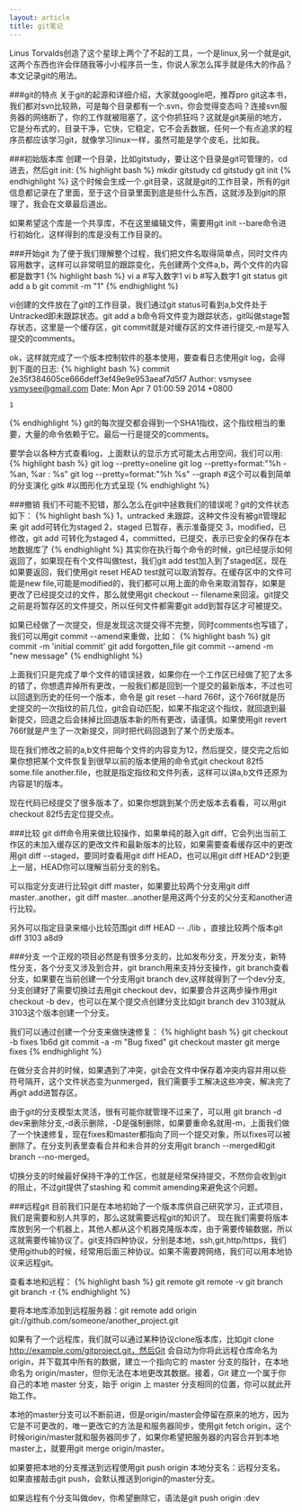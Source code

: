 ```yaml
---
layout: article
title: git笔记
---
```


Linus Torvalds创造了这个星球上两个了不起的工具，一个是linux,另一个就是git,这两个东西也许会伴随我等小小程序员一生，你说人家怎么挥手就是伟大的作品？本文记录git的用法。

###git的特点
关于git的起源和详细介绍，大家就google吧，推荐pro git这本书，我们都对svn比较熟，可是每个目录都有一个.svn，你会觉得变态吗？连接svn服务器的网络断了，你的工作就被阻塞了，这个你抓狂吗？这就是git美丽的地方，它是分布式的，目录干净，它快，它稳定，它不会丢数据，任何一个有点追求的程序员都应该学习git，就像学习linux一样，虽然可能是学个皮毛，比如我。

###初始版本库
创建一个目录，比如gitstudy，要让这个目录是git可管理的，cd进去，然后git init:
{% highlight bash %}
mkdir gitstudy
cd gitstudy
git init
{% endhighlight %}
这个时候会生成一个.git目录，这就是git的工作目录，所有的git信息都记录在了里面，至于这个目录里面到底是些什么东西，这就涉及到git的原理了，我会在文章最后道出。

如果希望这个库是一个共享库，不在这里编辑文件，需要用git init --bare命令进行初始化，这样得到的库是没有工作目录的。

###开始git
为了便于我们理解整个过程，我们把文件名取得简单点，同时文件内容用数字，这样可以非常明显的跟踪变化，先创建两个文件a,b，两个文件的内容都是数字1
{% highlight bash %}
vi a #写入数字1
vi b #写入数字1
git status
git add a b
git commit -m "1"
{% endhighlight %}

vi创建的文件放在了git的工作目录，我们通过git status可看到a,b文件处于Untracked即未跟踪状态。git add a b命令将文件变为跟踪状态，git叫做stage暂存状态，这里是一个缓存区，git commit就是对缓存区的文件进行提交,-m是写入提交的comments。

ok，这样就完成了一个版本控制软件的基本使用，要查看日志使用git log，会得到下面的日志:
{% highlight bash %}
commit 2e35f384605ce666deff3ef49e9e953aeaf7d5f7
Author: vsmysee <vsmysee@gmail.com>
Date:   Mon Apr 7 01:00:59 2014 +0800

    1
{% endhighlight %}
git的每次提交都会得到一个SHA1指纹，这个指纹相当的重要，大量的命令依赖于它。最后一行是提交的comments。

要学会以各种方式查看log，上面默认的显示方式可能太占用空间，我们可以用:
{% highlight bash %}
git log --pretty=oneline
git log --pretty=format:"%h - %an, %ar : %s"
git log --pretty=format:"%h %s" --graph #这个可以看到简单的分支演化
gitk #以图形化方式呈现
{% endhighlight %}

###撤销
我们不可能不犯错，那么怎么在git中拯救我们的错误呢？git的文件状态如下：
{% highlight bash %}
1，untracked 未跟踪，这种文件没有被git管理起来 git add可转化为staged
2，staged 已暂存，表示准备提交
3，modified，已修改，git add 可转化为staged
4，committed，已提交，表示已安全的保存在本地数据库了
{% endhighlight %}
其实你在执行每个命令的时候，git已经提示如何返回了，如果现在有个文件叫做test，我们git add test加入到了staged区，现在如果要返回，我们使用git reset HEAD test就可以取消暂存。在缓存区中的文件可能是new file,可能是modified的，我们都可以用上面的命令来取消暂存，如果是更改了已经提交过的文件，那么就使用git checkout -- filename来回滚。git提交之前是将暂存区的文件提交，所以任何文件都需要git add到暂存区才可被提交。

如果已经做了一次提交，但是发现这次提交得不完整，同时comments也写错了，我们可以用git commit --amend来重做，比如：
{% highlight bash %}
git commit -m 'initial commit'
git add forgotten_file
git commit --amend -m "new message"
{% endhighlight %}

上面我们只是完成了单个文件的错误拯救，如果你在一个工作区已经做了犯了太多的错了，你想遗弃掉所有更改，一般我们都是回到一个提交的最新版本，不过也可以回退到历史的任何一个版本，命令是 git reset --hard 766f，这个766f就是历史提交的一次指纹的前几位，git会自动匹配，如果不指定这个指纹，就回退到最新提交，回退之后会抹掉比回退版本新的所有更改，请谨慎。如果使用git revert 766f就是产生了一次新提交，同时把代码回退到了某个历史版本。

现在我们修改之前的a,b文件把每个文件的内容变为12，然后提交，提交完之后如果你想把某个文件恢复到很早以前的版本使用的命令式git checkout 82f5 some.file another.file，也就是指定指纹和文件列表，这样可以讲a,b文件还原为内容是1的版本。

现在代码已经提交了很多版本了，如果你想跳到某个历史版本去看看，可以用git checkout 82f5去定位提交点。

###比较
git diff命令用来做比较操作，如果单纯的敲入git diff，它会列出当前工作区的未加入缓存区的更改文件和最新版本的比较，如果需要查看缓存区中的更改用git diff --staged，要同时查看用git diff HEAD，也可以用git diff HEAD^2到更上一层，HEAD你可以理解当前分支的别名。

可以指定分支进行比较git diff master，如果要比较两个分支用git diff master..another，git diff master...another是用这两个分支的父分支和another进行比较。

另外可以指定目录来缩小比较范围git diff HEAD -- ./lib ，直接比较两个版本git diff 3103 a8d9

###分支
一个正规的项目必然是有很多分支的，比如发布分支，开发分支，新特性分支，各个分支又涉及到合并，git branch用来支持分支操作，git branch查看分支，如果要在当前创建一个分支用git branch dev,这样就得到了一个dev分支,分支创建好了需要切换过去用git checkout dev，如果要合并这两步操作用git checkout -b dev，也可以在某个提交点创建分支比如git branch dev 3103就从3103这个版本创建一个分支。

我们可以通过创建一个分支来做快速修复：
{% highlight bash %}
git checkout -b fixes 1b6d
git commit -a -m "Bug fixed"
git checkout master
git merge fixes
{% endhighlight %}

在做分支合并的时候，如果遇到了冲突，git会在文件中保存着冲突内容并用以些符号隔开，这个文件状态变为unmerged，我们需要手工解决这些冲突，解决完了再git add进暂存区。

由于git的分支模型太灵活，很有可能你就管理不过来了，可以用 git branch -d dev来删除分支,-d表示删除，-D是强制删除，如果要重命名就用-m，上面我们做了一个快速修复，现在fixes和master都指向了同一个提交对象，所以fixes可以被删除了。在分支列表里查看合并和未合并的分支用git branch --merged和git branch --no-merged。

切换分支的时候最好保持干净的工作区，也就是经常保持提交，不然你会收到git的阻止，不过git提供了stashing 和 commit amending来避免这个问题。

###远程git
目前我们只是在本地初始了一个版本库供自己研究学习，正式项目，我们是需要和别人共享的，那么这就需要远程git的知识了。
现在我们需要将版本库放到另一个机器上，其他人都从这个机器克隆版本库，由于需要传输数据，所以这就需要传输协议了。git支持四种协议，分别是本地，ssh,git,http/https，我们使用github的时候，经常用后面三种协议。如果不需要跨网络，我们可以用本地协议来远程git。

查看本地和远程：
{% highlight bash %}
git remote
git remote -v
git branch 
git branch -r
{% endhighlight %}

要将本地库添加到远程服务器：git  remote  add  origin  git://github.com/someone/another_project.git

如果有了一个远程库，我们就可以通过某种协议clone版本库，比如git clone http://example.com/gitproject.git，然后Git 会自动为你将此远程仓库命名为 origin，并下载其中所有的数据，建立一个指向它的 master 分支的指针，在本地命名为 origin/master，但你无法在本地更改其数据。接着，Git 建立一个属于你自己的本地 master 分支，始于 origin 上 master 分支相同的位置，你可以就此开始工作。

本地的master分支可以不断前进，但是origin/master会停留在原来的地方，因为它是不可更改的，唯一更改它的方法是和服务器同步，使用git fetch origin，这个时候origin/master就和服务器同步了，如果你希望把服务器的内容合并到本地master上，就要用git merge origin/master。 

如果要把本地的分支推送到远程使用git push origin 本地分支名：远程分支名。如果直接敲击git push，会默认推送到origin的master分支。

如果远程有个分支叫做dev，你希望删除它，语法是git push origin :dev
